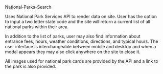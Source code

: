 National-Parks-Search

Uses National Park Services API to render data on site.  User has the option to input a two letter state code and the site will return a current list of all national parks within their area.  

In addition to the list of parks, user may also find information about entrance fees, hours, weather conditions, directions, and typical hours.  The user interface is interchangeable between mobile and desktop and when a modal appears they may also click anywhere on the site to close it.    

All images used for national park cards are provided by the API and a link to the park is also provided.  
